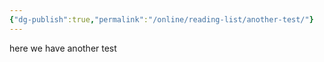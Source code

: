 ```yaml
---
{"dg-publish":true,"permalink":"/online/reading-list/another-test/"}
---
```


here we have another test